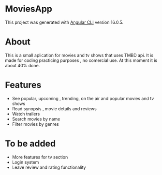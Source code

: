 # MoviesApp

This project was generated with [Angular CLI](https://github.com/angular/angular-cli) version 16.0.5.

# About

This is a small aplication for movies and tv shows that uses TMBD api.
It is made for coding practicing purposes , no comercial use.
At this moment it is about 40% done.

# Features

- See popular, upcoming , trending, on the air and popular movies and tv shows
- Read synopsis , movie details and reviews
- Watch trailers
- Search movies by name
- Filter movies by genres

# To be added

- More features for tv section 
- Login system
- Leave review and rating functionality
